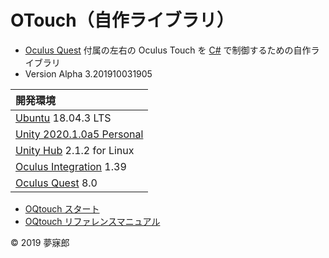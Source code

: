 # OTouch（自作ライブラリ）

* [Oculus Quest](https://www.oculus.com/quest/?locale=ja_JP) 付属の左右の Oculus Touch を [C#](https://unity3d.com/jp/learning-c-sharp-in-unity-for-beginners?gq=C%23) で制御するための自作ライブラリ
* Version Alpha 3.201910031905

|開発環境|
|:--|
|[Ubuntu](https://www.ubuntulinux.jp/) 18.04.3 LTS|
|[Unity 2020.1.0a5 Personal](https://unity3d.com/jp/unity/alpha/2020.1.0a5)|
|[Unity Hub](https://forum.unity.com/threads/unity-hub-v2-0-0-release.677485/) 2.1.2 for Linux|
|[Oculus Integration](https://assetstore.unity.com/packages/tools/integration/oculus-integration-82022) 1.39|
|[Oculus Quest](https://www.oculus.com/quest/?locale=ja_JP) 8.0|

* [OQtouch スタート](https://github.com/mubirou/Unity3D/blob/master/oculustouch/doc/start.md)
* [OQtouch リファレンスマニュアル](https://github.com/mubirou/Unity3D/blob/master/oculustouch/doc/reference.md)

© 2019 夢寐郎